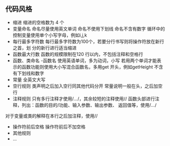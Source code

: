 ## 代码风格

- 缩进
  缩进的空格数为 4 个
- 变量命名
  命名尽量使用英文单词
  命名不使用下划线
  命名不含有数字
  循环中的控制变量使用单个小写字母，例如i,j,k
- 每行最多字符数
  每行最多字符数为100个，若要分行书写则将操作符放在新行之首，划  分的新行进行适当缩进
- 函数最大行数
函数的规模限制在120 行以内，不包括注释和空格行
- 函数、类命名
 -函数名
  使用英语单词，多为动词，小写 
  若用两个单词才能表示的函数功能则使用大小写混合函数名，多用get  开头，例如getHeight
  不含有下划线和数字
- 常量
  全英文大写
- 空行规则
  类声明之后加入空行同其他代码分开
  常量说明一般在头，之后加空行
- 注释规则
  只有多行注释才使用/*...*/，其余较短的注释使用//
  函数头部进行注释，列出：函数的目的/功能、输入参数、输出参数、  返回值等，使用/*...*/

对于变量或类的解释在本行之后加注释，使用//
- 操作符前后空格
操作符前后不加空格
- 其他规则
- ...
